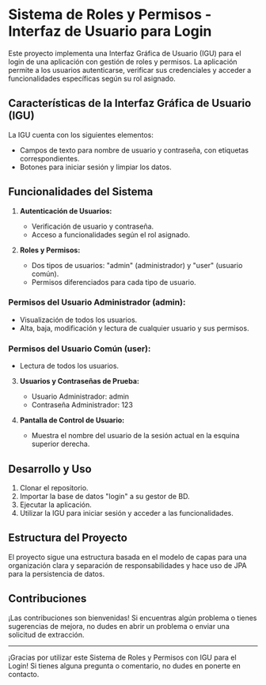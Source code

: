 # Sistema de Roles y Permisos - Interfaz de Usuario para Login

Este proyecto implementa una Interfaz Gráfica de Usuario (IGU) para el login de una aplicación con gestión de roles y permisos. La aplicación permite a los usuarios autenticarse, verificar sus credenciales y acceder a funcionalidades específicas según su rol asignado.

## Características de la Interfaz Gráfica de Usuario (IGU)

La IGU cuenta con los siguientes elementos:
- Campos de texto para nombre de usuario y contraseña, con etiquetas correspondientes.
- Botones para iniciar sesión y limpiar los datos.

## Funcionalidades del Sistema

1. **Autenticación de Usuarios:**
   - Verificación de usuario y contraseña.
   - Acceso a funcionalidades según el rol asignado.

2. **Roles y Permisos:**
   - Dos tipos de usuarios: "admin" (administrador) y "user" (usuario común).
   - Permisos diferenciados para cada tipo de usuario.

### Permisos del Usuario Administrador (admin):
   - Visualización de todos los usuarios.
   - Alta, baja, modificación y lectura de cualquier usuario y sus permisos.

### Permisos del Usuario Común (user):
   - Lectura de todos los usuarios.

3. **Usuarios y Contraseñas de Prueba:**
   - Usuario Administrador: admin
   - Contraseña Administrador: 123

4. **Pantalla de Control de Usuario:**
   - Muestra el nombre del usuario de la sesión actual en la esquina superior derecha.

## Desarrollo y Uso

1. Clonar el repositorio.
2. Importar la base de datos "login" a su gestor de BD.
3. Ejecutar la aplicación.
4. Utilizar la IGU para iniciar sesión y acceder a las funcionalidades.



## Estructura del Proyecto

El proyecto sigue una estructura basada en el modelo de capas para una organización clara y separación de responsabilidades y hace uso de JPA para la persistencia de datos.

## Contribuciones

¡Las contribuciones son bienvenidas! Si encuentras algún problema o tienes sugerencias de mejora, no dudes en abrir un problema o enviar una solicitud de extracción.

---

¡Gracias por utilizar este Sistema de Roles y Permisos con IGU para el Login! Si tienes alguna pregunta o comentario, no dudes en ponerte en contacto.
